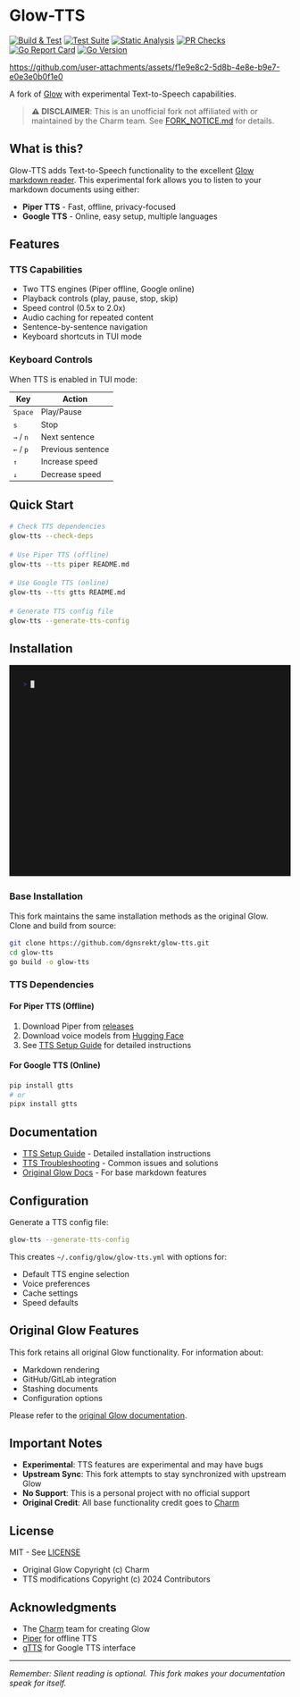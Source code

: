 # Glow-TTS

[![Build & Test](https://github.com/dgnsrekt/glow-tts/actions/workflows/build.yml/badge.svg)](https://github.com/dgnsrekt/glow-tts/actions/workflows/build.yml)
[![Test Suite](https://github.com/dgnsrekt/glow-tts/actions/workflows/test.yml/badge.svg)](https://github.com/dgnsrekt/glow-tts/actions/workflows/test.yml)
[![Static Analysis](https://github.com/dgnsrekt/glow-tts/actions/workflows/static-analysis.yml/badge.svg)](https://github.com/dgnsrekt/glow-tts/actions/workflows/static-analysis.yml)
[![PR Checks](https://github.com/dgnsrekt/glow-tts/actions/workflows/pr.yml/badge.svg)](https://github.com/dgnsrekt/glow-tts/actions/workflows/pr.yml)
[![Go Report Card](https://goreportcard.com/badge/github.com/dgnsrekt/glow-tts)](https://goreportcard.com/report/github.com/dgnsrekt/glow-tts)
[![Go Version](https://img.shields.io/github/go-mod/go-version/dgnsrekt/glow-tts)](go.mod)

https://github.com/user-attachments/assets/f1e9e8c2-5d8b-4e8e-b9e7-e0e3e0b0f1e0

A fork of [Glow](https://github.com/charmbracelet/glow) with experimental Text-to-Speech capabilities.

> **⚠️ DISCLAIMER**: This is an unofficial fork not affiliated with or maintained by the Charm team. See [FORK_NOTICE.md](FORK_NOTICE.md) for details.

## What is this?

Glow-TTS adds Text-to-Speech functionality to the excellent [Glow markdown reader](https://github.com/charmbracelet/glow). This experimental fork allows you to listen to your markdown documents using either:

- **Piper TTS** - Fast, offline, privacy-focused
- **Google TTS** - Online, easy setup, multiple languages

## Features

### TTS Capabilities
- Two TTS engines (Piper offline, Google online)
- Playback controls (play, pause, stop, skip)
- Speed control (0.5x to 2.0x)
- Audio caching for repeated content
- Sentence-by-sentence navigation
- Keyboard shortcuts in TUI mode

### Keyboard Controls

When TTS is enabled in TUI mode:

| Key | Action |
|-----|--------|
| `Space` | Play/Pause |
| `s` | Stop |
| `→` / `n` | Next sentence |
| `←` / `p` | Previous sentence |
| `↑` | Increase speed |
| `↓` | Decrease speed |

## Quick Start

```bash
# Check TTS dependencies
glow-tts --check-deps

# Use Piper TTS (offline)
glow-tts --tts piper README.md

# Use Google TTS (online)
glow-tts --tts gtts README.md

# Generate TTS config file
glow-tts --generate-tts-config
```

## Installation

![Demo](docs/demo.gif)

### Base Installation

This fork maintains the same installation methods as the original Glow. Clone and build from source:

```bash
git clone https://github.com/dgnsrekt/glow-tts.git
cd glow-tts
go build -o glow-tts
```

### TTS Dependencies

#### For Piper TTS (Offline)
1. Download Piper from [releases](https://github.com/rhasspy/piper/releases)
2. Download voice models from [Hugging Face](https://huggingface.co/rhasspy/piper-voices)
3. See [TTS Setup Guide](docs/TTS_SETUP.md) for detailed instructions

#### For Google TTS (Online)
```bash
pip install gtts
# or
pipx install gtts
```

## Documentation

- [TTS Setup Guide](docs/TTS_SETUP.md) - Detailed installation instructions
- [TTS Troubleshooting](docs/TTS_TROUBLESHOOTING.md) - Common issues and solutions
- [Original Glow Docs](https://github.com/charmbracelet/glow#readme) - For base markdown features

## Configuration

Generate a TTS config file:
```bash
glow-tts --generate-tts-config
```

This creates `~/.config/glow/glow-tts.yml` with options for:
- Default TTS engine selection
- Voice preferences
- Cache settings
- Speed defaults

## Original Glow Features

This fork retains all original Glow functionality. For information about:
- Markdown rendering
- GitHub/GitLab integration  
- Stashing documents
- Configuration options

Please refer to the [original Glow documentation](https://github.com/charmbracelet/glow#readme).

## Important Notes

- **Experimental**: TTS features are experimental and may have bugs
- **Upstream Sync**: This fork attempts to stay synchronized with upstream Glow
- **No Support**: This is a personal project with no official support
- **Original Credit**: All base functionality credit goes to [Charm](https://charm.sh)

## License

MIT - See [LICENSE](LICENSE)

- Original Glow Copyright (c) Charm
- TTS modifications Copyright (c) 2024 Contributors

## Acknowledgments

- The [Charm](https://charm.sh) team for creating Glow
- [Piper](https://github.com/rhasspy/piper) for offline TTS
- [gTTS](https://github.com/pndurette/gTTS) for Google TTS interface

---

*Remember: Silent reading is optional. This fork makes your documentation speak for itself.*